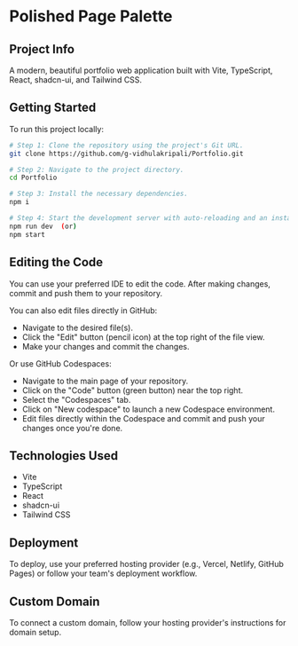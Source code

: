 # Polished Page Palette

<!-- Project URL: https://lovable.dev/projects/123469f4-8257-4f69-b486-c8dacda0373c -->

## Project Info

A modern, beautiful portfolio web application built with Vite, TypeScript, React, shadcn-ui, and Tailwind CSS.

## Getting Started

To run this project locally:

```sh
# Step 1: Clone the repository using the project's Git URL.
git clone https://github.com/g-vidhulakripali/Portfolio.git

# Step 2: Navigate to the project directory.
cd Portfolio

# Step 3: Install the necessary dependencies.
npm i

# Step 4: Start the development server with auto-reloading and an instant preview.
npm run dev  (or)
npm start
```

## Editing the Code

You can use your preferred IDE to edit the code. After making changes, commit and push them to your repository.

You can also edit files directly in GitHub:
- Navigate to the desired file(s).
- Click the "Edit" button (pencil icon) at the top right of the file view.
- Make your changes and commit the changes.

Or use GitHub Codespaces:
- Navigate to the main page of your repository.
- Click on the "Code" button (green button) near the top right.
- Select the "Codespaces" tab.
- Click on "New codespace" to launch a new Codespace environment.
- Edit files directly within the Codespace and commit and push your changes once you're done.

## Technologies Used

- Vite
- TypeScript
- React
- shadcn-ui
- Tailwind CSS

## Deployment

To deploy, use your preferred hosting provider (e.g., Vercel, Netlify, GitHub Pages) or follow your team's deployment workflow.

## Custom Domain

To connect a custom domain, follow your hosting provider's instructions for domain setup.

